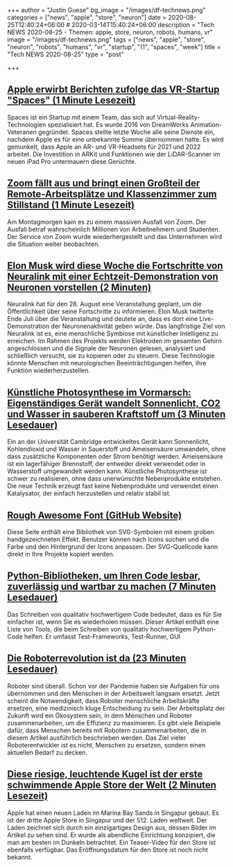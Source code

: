 +++
author = "Justin Guese"
bg_image = "/images/df-technews.png"
categories = ["news", "apple", "store", "neuron"]
date = 2020-08-25T12:40:24+06:00 # 2020-03-14T15:40:24+06:00
description = "Tech NEWS 2020-08-25 - Themen: apple, store, neuron, robots, humans, vr"
image = "/images/df-technews.png"
tags = ["news", "apple", "store", "neuron", "robots", "humans", "vr", "startup", "(1", "spaces", "week"]
title = "Tech NEWS 2020-08-25"
type = "post"

+++

## [Apple erwirbt Berichten zufolge das VR-Startup "Spaces" (1 Minute Lesezeit)](https://9to5mac.com/2020/08/24/apple-reportedly-acquires-vr-startup-spaces//1/010001742516804c-55882562-51ca-409a-94ba-5cb07c0ea4e7-000000/_MWlaEFFRN7j-lii3miu1qWM6T6RwutqgBvPygpw-tQ=155)

 Spaces ist ein Startup mit einem Team, das sich auf Virtual-Reality-Technologien spezialisiert hat. Es wurde 2016 von DreamWorks Animation-Veteranen gegründet. Spaces stellte letzte Woche alle seine Dienste ein, nachdem Apple es für eine unbekannte Summe übernommen hatte. Es wird gemunkelt, dass Apple an AR- und VR-Headsets für 2021 und 2022 arbeitet. Die Investition in ARKit und Funktionen wie der LiDAR-Scanner im neuen iPad Pro untermauern diese Gerüchte.

## [Zoom fällt aus und bringt einen Großteil der Remote-Arbeitsplätze und Klassenzimmer zum Stillstand (1 Minute Lesezeit)](https://www.nbcnews.com/news/us-news/zoom-goes-down-bringing-much-remote-workplace-classroom-grinding-halt-n1237852/1/010001742516804c-55882562-51ca-409a-94ba-5cb07c0ea4e7-000000/TGL7DIKb4-mSEibci5oCBy8p1_1yWF19hc1QGigaSOA=155)

 Am Montagmorgen kam es zu einem massiven Ausfall von Zoom. Der Ausfall betraf wahrscheinlich Millionen von Arbeitnehmern und Studenten. Der Service von Zoom wurde wiederhergestellt und das Unternehmen wird die Situation weiter beobachten.

## [Elon Musk wird diese Woche die Fortschritte von Neuralink mit einer Echtzeit-Demonstration von Neuronen vorstellen (2 Minuten)](https://www.teslarati.com/elon-musk-neuralink-neuron-demonstration-event//1/010001742516804c-55882562-51ca-409a-94ba-5cb07c0ea4e7-000000/gek_2wIy417i652jL2_uszI_rpYAZiXeDaUIiVN1kMw=155)

 Neuralink hat für den 28. August eine Veranstaltung geplant, um die Öffentlichkeit über seine Fortschritte zu informieren. Elon Musk twitterte Ende Juli über die Veranstaltung und deutete an, dass es dort eine Live-Demonstration der Neuronenaktivität geben würde. Das langfristige Ziel von Neuralink ist es, eine menschliche Symbiose mit künstlicher Intelligenz zu erreichen. Im Rahmen des Projekts werden Elektroden im gesamten Gehirn angeschlossen und die Signale der Neuronen gelesen, analysiert und schließlich versucht, sie zu kopieren oder zu steuern. Diese Technologie könnte Menschen mit neurologischen Beeinträchtigungen helfen, ihre Funktion wiederherzustellen.

## [Künstliche Photosynthese im Vormarsch: Eigenständiges Gerät wandelt Sonnenlicht, CO2 und Wasser in sauberen Kraftstoff um (3 Minuten Lesedauer)](https://scitechdaily.com/artificial-photosynthesis-advance-standalone-device-converts-sunlight-co2-and-water-into-clean-fuel//1/010001742516804c-55882562-51ca-409a-94ba-5cb07c0ea4e7-000000/PPmjHnt8LmjJhOGmXYrojmaHlJTsV_rMZZlVwbZ86MU=155)

 Ein an der Universität Cambridge entwickeltes Gerät kann Sonnenlicht, Kohlendioxid und Wasser in Sauerstoff und Ameisensäure umwandeln, ohne dass zusätzliche Komponenten oder Strom benötigt werden. Ameisensäure ist ein lagerfähiger Brennstoff, der entweder direkt verwendet oder in Wasserstoff umgewandelt werden kann. Künstliche Photosynthese ist schwer zu realisieren, ohne dass unerwünschte Nebenprodukte entstehen. Die neue Technik erzeugt fast keine Nebenprodukte und verwendet einen Katalysator, der einfach herzustellen und relativ stabil ist.

## [Rough Awesome Font (GitHub Website)](https://djamshed.github.io/rough-awesome-font/dist//1/010001742516804c-55882562-51ca-409a-94ba-5cb07c0ea4e7-000000/tbYpSm4DJWJGrp_QEUYkbP4cfrFTSnUMVdrO8nECg2E=155)

 Diese Seite enthält eine Bibliothek von SVG-Symbolen mit einem groben handgezeichneten Effekt. Benutzer können nach Icons suchen und die Farbe und den Hintergrund der Icons anpassen. Der SVG-Quellcode kann direkt in Ihre Projekte kopiert werden.

## [Python-Bibliotheken, um Ihren Code lesbar, zuverlässig und wartbar zu machen (7 Minuten Lesedauer)](https://isaak.dev/2020/08/python-libraries-to-make-your-code-readable-and-maintainable/1/010001742516804c-55882562-51ca-409a-94ba-5cb07c0ea4e7-000000/bgfko68kdEdNtUOiCFS7cJA3BtY8Caz8bHWI9JuBHlU=155)

 Das Schreiben von qualitativ hochwertigem Code bedeutet, dass es für Sie einfacher ist, wenn Sie es wiederholen müssen. Dieser Artikel enthält eine Liste von Tools, die beim Schreiben von qualitativ hochwertigem Python-Code helfen. Er umfasst Test-Frameworks, Test-Runner, GUI

## [Die Roboterrevolution ist da (23 Minuten Lesedauer)](https://www.nationalgeographic.com/magazine/2020/09/the-robot-revolution-has-arrived-feature//1/010001742516804c-55882562-51ca-409a-94ba-5cb07c0ea4e7-000000/GX7A9yVMqQJ3ZpT6dvL1Vfcnk2o_wFsC1rwa4kYvL2U=155)

 Roboter sind überall. Schon vor der Pandemie haben sie Aufgaben für uns übernommen und den Menschen in der Arbeitswelt langsam ersetzt. Jetzt scheint die Notwendigkeit, dass Roboter menschliche Arbeitskräfte ersetzen, eine medizinisch kluge Entscheidung zu sein. Der Arbeitsplatz der Zukunft wird ein Ökosystem sein, in dem Menschen und Roboter zusammenarbeiten, um die Effizienz zu maximieren. Es gibt viele Beispiele dafür, dass Menschen bereits mit Robotern zusammenarbeiten, die in diesem Artikel ausführlich beschrieben werden. Das Ziel vieler Roboterentwickler ist es nicht, Menschen zu ersetzen, sondern einen aktuellen Bedarf zu decken.

## [Diese riesige, leuchtende Kugel ist der erste schwimmende Apple Store der Welt (2 Minuten Lesezeit)](https://www.theverge.com/2020/8/24/21399749/apple-store-retail-singapore-floating-design-marina-bay-sands/1/010001742516804c-55882562-51ca-409a-94ba-5cb07c0ea4e7-000000/uicA1SFUPlcZ3SI-AaI83-36Wj_aHzHbh2dJQW4zM-s=155)

 Apple hat einen neuen Laden im Marina Bay Sands in Singapur gebaut. Es ist der dritte Apple Store in Singapur und der 512. Laden weltweit. Der Laden zeichnet sich durch ein einzigartiges Design aus, dessen Bilder im Artikel zu sehen sind. Er wurde als abendliche Einrichtung konzipiert, die man am besten im Dunkeln betrachtet. Ein Teaser-Video für den Store ist ebenfalls verfügbar. Das Eröffnungsdatum für den Store ist noch nicht bekannt.

